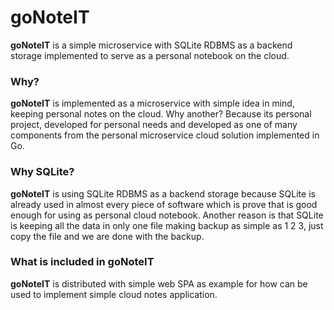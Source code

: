 # goNoteIT
**goNoteIT** is a simple microservice with SQLite RDBMS as a backend storage implemented to serve as a personal notebook on the cloud.

### Why?
**goNoteIT** is implemented as a microservice with simple idea in mind, keeping personal notes on the cloud. Why another? Because its personal project, developed for personal needs and developed as one of many components from the personal microservice cloud solution implemented in Go.

### Why SQLite?
**goNoteIT** is using SQLite RDBMS as a backend storage because SQLite is already used in almost every piece of software which is prove that is good enough for using as personal cloud notebook. Another reason is that SQLite is keeping all the data in only one file making backup as simple as 1 2 3, just copy the file and we are done with the backup.

### What is included in goNoteIT
**goNoteIT** is distributed with simple web SPA as example for how can be used to implement simple cloud notes application.
